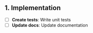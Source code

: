 ## 1. Implementation

- [ ] **Create tests**: Write unit tests
- [ ] **Update docs**: Update documentation